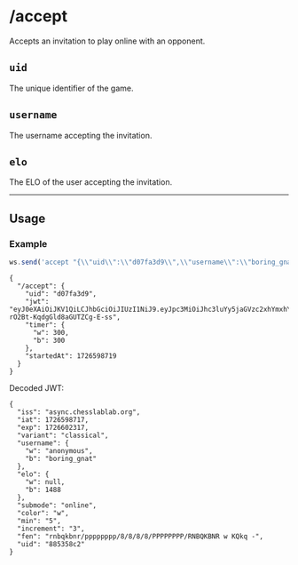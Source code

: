 # /accept

Accepts an invitation to play online with an opponent.

## `uid`

The unique identifier of the game.

## `username`

The username accepting the invitation.

## `elo`

The ELO of the user accepting the invitation.

---

## Usage

### Example

```js
ws.send('accept "{\\"uid\\":\\"d07fa3d9\\",\\"username\\":\\"boring_gnat\\",\\"elo\\":1488}"');
```

```text
{
  "/accept": {
    "uid": "d07fa3d9",
    "jwt": "eyJ0eXAiOiJKV1QiLCJhbGciOiJIUzI1NiJ9.eyJpc3MiOiJhc3luYy5jaGVzc2xhYmxhYi5vcmciLCJpYXQiOjE3MjY1OTg3MTcsImV4cCI6MTcyNjYwMjMxNywidmFyaWFudCI6ImNsYXNzaWNhbCIsInVzZXJuYW1lIjp7InciOiJhbm9ueW1vdXMiLCJiIjoiYm9yaW5nX2duYXQifSwiZWxvIjp7InciOm51bGwsImIiOjE0ODh9LCJzdWJtb2RlIjoib25saW5lIiwiY29sb3IiOiJ3IiwibWluIjoiNSIsImluY3JlbWVudCI6IjMiLCJmZW4iOiJybmJxa2Juci9wcHBwcHBwcC84LzgvOC84L1BQUFBQUFBQL1JOQlFLQk5SIHcgS1FrcSAtIiwidWlkIjoiODg1MzU4YzIifQ.mUZdbBoi1bitZL8q-rO2Bt-KqdgGld8aGUTZCg-E-ss",
    "timer": {
      "w": 300,
      "b": 300
    },
    "startedAt": 1726598719
  }
}
```

Decoded JWT:

```text
{
  "iss": "async.chesslablab.org",
  "iat": 1726598717,
  "exp": 1726602317,
  "variant": "classical",
  "username": {
    "w": "anonymous",
    "b": "boring_gnat"
  },
  "elo": {
    "w": null,
    "b": 1488
  },
  "submode": "online",
  "color": "w",
  "min": "5",
  "increment": "3",
  "fen": "rnbqkbnr/pppppppp/8/8/8/8/PPPPPPPP/RNBQKBNR w KQkq -",
  "uid": "885358c2"
}
```

